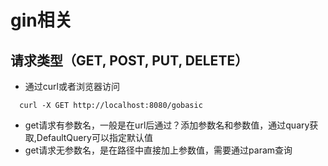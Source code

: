 # gin相关

## 请求类型（GET, POST, PUT, DELETE）

* 通过curl或者浏览器访问

```
  curl -X GET http://localhost:8080/gobasic 
```

* get请求有参数名，一般是在url后通过？添加参数名和参数值，通过quary获取,DefaultQuery可以指定默认值
* get请求无参数名，是在路径中直接加上参数值，需要通过param查询
  